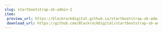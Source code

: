 ```yaml
---
slug: startbootstrap-sb-admin-2
item:
 preview_url: https://blackrockdigital.github.io/startbootstrap-sb-admin-2/
 download_url: https://github.com/BlackrockDigital/startbootstrap-sb-admin-2/archive/gh-pages.zip
---
```


